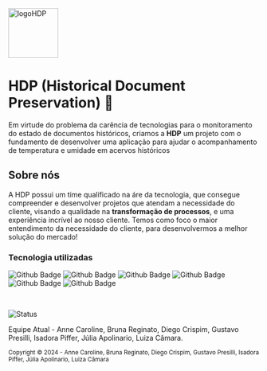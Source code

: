 <img src="https://github.com/HDP-Historical-Document-Preservation/Site_Institucional/blob/main/logoHDP.jpeg" alt="logoHDP" height="100px">

<h1>HDP (Historical Document Preservation) 📖</h1>

<p>Em virtude do problema da carência de tecnologias para o monitoramento do estado de documentos históricos, criamos a <b>HDP</b> um projeto 
  com o fundamento de desenvolver uma aplicação para ajudar o acompanhamento de temperatura e umidade em acervos históricos</p>

<h2>Sobre nós</h2>

<p> A HDP possui um time qualificado na áre da tecnologia, que consegue compreender e desenvolver projetos que atendam a necessidade do cliente, visando a qualidade na <b>transformação de processos</b>, e uma experiência incrível ao nosso cliente. Temos como foco o maior entendimento da necessidade do cliente, para desenvolvermos a melhor solução do mercado!
</p>

<h3>Tecnologia utilizadas</h3>

![Github Badge](https://img.shields.io/badge/HTML5-E34F26?style=for-the-badge&logo=html5&logoColor=white)
![Github Badge](https://img.shields.io/badge/CSS3-1572B6?style=for-the-badge&logo=css3&logoColor=white)
![Github Badge](https://img.shields.io/badge/JavaScript-323330?style=for-the-badge&logo=javascript&logoColor=F7DF1E)
![Github Badge](https://img.shields.io/badge/MySQL-005C84?style=for-the-badge&logo=mysql&logoColor=white)
![Github Badge](https://img.shields.io/badge/C%2B%2B-00599C?style=for-the-badge&logo=c%2B%2B&logoColor=white)
![Github Badge](https://img.shields.io/badge/Node%20js-339933?style=for-the-badge&logo=nodedotjs&logoColor=white)


<br>

![Status](https://img.shields.io/badge/Status_do_projeto-Em_Andamento-yellow) 

Equipe Atual - Anne Caroline, Bruna Reginato, Diego Crispim, Gustavo Presilli, Isadora Piffer, Júlia Apolinario, Luiza Câmara.

<sub> Copyright ©️ 2024 - Anne Caroline, Bruna Reginato, Diego Crispim, Gustavo Presilli, Isadora Piffer, 
Júlia Apolinario, Luiza Câmara </sub>

